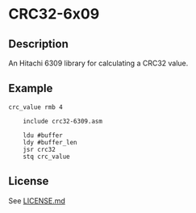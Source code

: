 CRC32-6x09
==========

## Description

An Hitachi 6309 library for calculating a CRC32 value.


## Example

```
crc_value rmb 4

    include crc32-6309.asm

    ldu #buffer
    ldy #buffer_len
    jsr crc32
    stq crc_value
```

## License
See [LICENSE.md](LICENSE.md)
